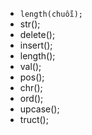 - `length(chuỗi);`
- str();
- delete();
- insert();
- length();
- val();
- pos();
- chr();
- ord();
- upcase();
- truct();
